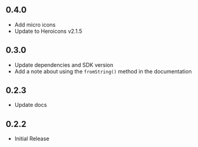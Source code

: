 ## 0.4.0

- Add micro icons
- Update to Heroicons v2.1.5

## 0.3.0

- Update dependencies and SDK version
- Add a note about using the `fromString()` method in the documentation

## 0.2.3

- Update docs

## 0.2.2

- Initial Release
